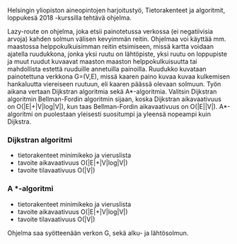 Helsingin yliopiston aineopintojen harjoitustyö, Tietorakenteet ja algoritmit, loppukesä 2018 -kurssilla tehtävä ohjelma.

Lazy-route on ohjelma, joka etsii painotetussa verkossa (ei negatiivisia arvoja) kahden solmun välisen kevyimmän reitin. Ohjelmaa voi käyttää mm. maastossa helppokulkuisimman reitin etsimiseen, missä kartta voidaan ajatella ruudukkona, jonka yksi ruutu on lähtöpiste, yksi ruutu on loppupiste ja muut ruudut kuvaavat maaston maaston helppokulkuisuutta tai mahdollista estettä ruuduille annetuilla painoilla. Ruudukko kuvataan painotettuna verkkona G=(V,E), missä kaaren paino kuvaa kuvaa kulkemisen hankaluutta viereiseen ruutuun, eli kaaren päässä olevaan solmuun.
Työn aikana vertaan Dijkstran algoritmia sekä A*-algoritmia. Valitsin Dijkstran algoritmin Bellman-Fordin algoritmin sijaan, koska Dijkstran aikavaativuus on O(|E|+|V|log|V|), kun taas Bellman-Fordin aikavaativuus on O(|E||V|). A*-algoritmi on puolestaan yleisesti suositumpi ja yleensä nopeampi kuin Dijkstra.

### Dijkstran algoritmi
* tietorakenteet minimikeko ja vieruslista
* tavoite aikavaativuus O(|E|+|V|log|V|)
* tavoite tilavaativuus O(|V|)

### A *-algoritmi
* tietorakenteet minimikeko ja vieruslista
* tavoite aikavaativuus O(|E|+|V|log|V|)
* tavoite tilavaativuus O(|V|)

Ohjelma saa syötteenään verkon G, sekä alku- ja lähtösolmun.
